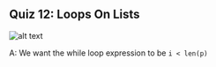 ## Quiz 12: Loops On Lists

![alt text](./media/quiz-12-loops-on-lists.JPG "loops on lists")

A: We want the while loop expression to be `i < len(p)`
